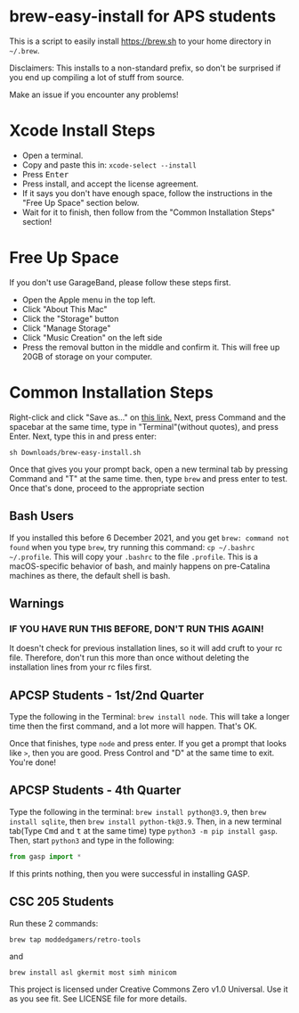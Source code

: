 # brew-easy-install for APS students

This is a script to easily install https://brew.sh to your home directory in `~/.brew`.

Disclaimers: This installs to a non-standard prefix, so don't be surprised if you end up compiling a lot of stuff from source.

Make an issue if you encounter any problems!

# Xcode Install Steps
* Open a terminal.
* Copy and paste this in: `xcode-select --install`
* Press <kbd>Enter</kbd>
* Press install, and accept the license agreement.
* If it says you don't have enough space, follow the instructions in the "Free Up Space" section below.
* Wait for it to finish, then follow from the "Common Installation Steps" section!

# Free Up Space
If you don't use GarageBand, please follow these steps first.
* Open the Apple menu in the top left.
* Click "About This Mac"
* Click the "Storage" button
* Click "Manage Storage"
* Click "Music Creation" on the left side
* Press the removal button in the middle and confirm it. This will free up 20GB of storage on your computer.

# Common Installation Steps
Right-click and click "Save as..." on [this link.](https://raw.githubusercontent.com/ModdedGamers/brew-easy-install/main/brew-easy-install.sh)
Next, press Command and the spacebar at the same time, type in "Terminal"(without quotes), and press Enter.
Next, type this in and press enter:

`sh Downloads/brew-easy-install.sh`

Once that gives you your prompt back, open a new terminal tab by pressing Command and "T" at the same time.
then, type `brew` and press enter to test. Once that's done, proceed to the appropriate section

## Bash Users
If you installed this before 6 December 2021, and you get `brew: command not found` when  you type `brew`, try running this command: `cp ~/.bashrc ~/.profile`. This will copy your `.bashrc` to the file `.profile`. This is a macOS-specific behavior of bash, and mainly happens on pre-Catalina machines as there, the default shell is bash.

## Warnings
### IF YOU HAVE RUN THIS BEFORE, DON'T RUN THIS AGAIN!
It doesn't check for previous installation lines, so it will add cruft to your rc file. Therefore, don't run this more than once without deleting the installation lines from your rc files first.

## APCSP Students - 1st/2nd Quarter
Type the following in the Terminal: `brew install node`. This will take a longer time then the first command, and a lot more will happen. That's OK.

Once that finishes, type `node` and press enter. If you get a prompt that looks like `>`, then you are good. Press Control and "D" at the same
time to exit. You're done!


## APCSP Students - 4th Quarter
Type the following in the terminal: `brew install python@3.9`, then `brew install sqlite`, then `brew install python-tk@3.9`. Then, in a new terminal tab(Type <kbd>Cmd</kbd> and <kbd>t</kbd> at the same time) type `python3 -m pip install gasp`. Then, start `python3` and type in the following:

```python
from gasp import *
```

If this prints nothing, then you were successful in installing GASP.

## CSC 205 Students
Run these 2 commands:

`brew tap moddedgamers/retro-tools`

and

`brew install asl gkermit most simh minicom`

This project is licensed under Creative Commons Zero v1.0 Universal. Use it as you see fit. See LICENSE file for more details.
